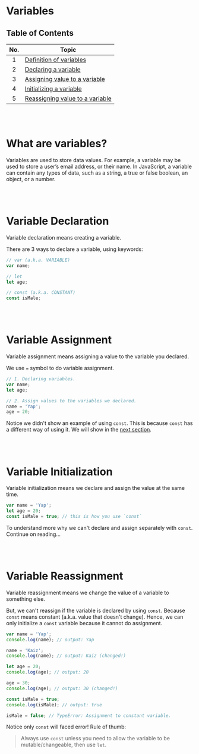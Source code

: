 # Variables

## Table of Contents

| No. | Topic                                                     |
| :-: | --------------------------------------------------------- |
|  1  | [Definition of variables](#what-are-variables)            |
|  2  | [Declaring a variable](#variable-declaration)             |
|  3  | [Assigning value to a variable](#variable-assignment)     |
|  4  | [Initializing a variable](#variable-initialization)       |
|  5  | [Reassigning value to a variable](#variable-reassignment) |

<br /><br />

# What are variables?

Variables are used to store data values. For example, a variable may be used to
store a user’s email address, or their name. In JavaScript, a variable can
contain any types of data, such as a string, a true or false boolean, an object,
or a number.

<br /><br />

# Variable Declaration

Variable declaration means creating a variable.

There are 3 ways to declare a variable, using keywords:

```js
// var (a.k.a. VARIABLE)
var name;

// let
let age;

// const (a.k.a. CONSTANT)
const isMale;
```

<br /><br />

# Variable Assignment

Variable assignment means assigning a value to the variable you declared.

We use `=` symbol to do variable assignment.

```js
// 1. Declaring variables.
var name;
let age;

// 2. Assign values to the variables we declared.
name = 'Yap';
age = 20;
```

Notice we didn't show an example of using `const`. This is because `const` has a
different way of using it. We will show in the
[next section](#variable-initialization).

<br /><br />

# Variable Initialization

Variable initialization means we declare and assign the value at the same time.

```js
var name = 'Yap';
let age = 20;
const isMale = true; // this is how you use `const`
```

To understand more why we can't declare and assign separately with `const`.
Continue on reading...

<br /><br />

# Variable Reassignment

Variable reassignment means we change the value of a variable to something else.

But, we can't reassign if the variable is declared by using `const`. Because
`const` means constant (a.k.a. value that doesn't change). Hence, we can only
initialize a `const` variable because it cannot do assignment.

```js
var name = 'Yap';
console.log(name); // output: Yap

name = 'Kaiz';
console.log(name); // output: Kaiz (changed!)
```

```js
let age = 20;
console.log(age); // output: 20

age = 30;
console.log(age); // output: 30 (changed!)
```

```js
const isMale = true;
console.log(isMale); // output: true

isMale = false; // TypeError: Assignment to constant variable.
```

Notice only `const` will faced error! Rule of thumb:

> Always use `const` unless you need to allow the variable to be
> mutable/changeable, then use `let`.
